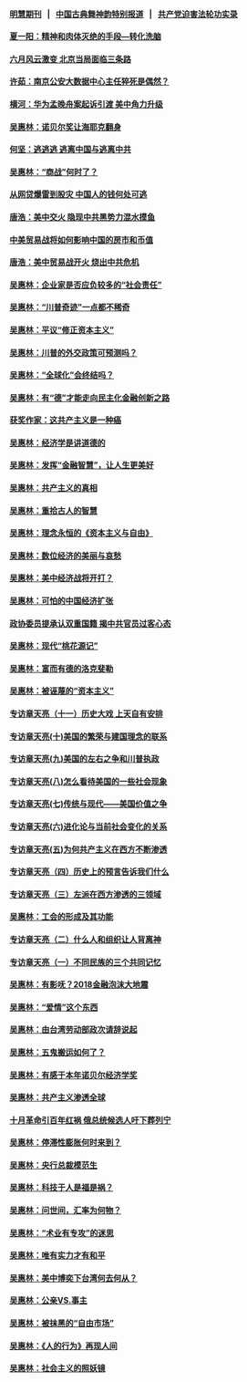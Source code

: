 #### [明慧期刊](https://github.com/gfw-breaker/mh-qikan) &nbsp;&nbsp;|&nbsp;&nbsp; [中国古典舞神韵特别报道](https://github.com/gfw-breaker/mh-news/blob/master/shenyun.md?t=07091437) &nbsp;&nbsp;|&nbsp;&nbsp; [共产党迫害法轮功实录](https://github.com/gfw-breaker/mh-news/blob/master/README.md?t=07091437)  

#### [夏一阳：精神和肉体灭绝的手段—转化洗脑](../pages/nsc423/n11368250.md?t=07091437) 

#### [六月风云激变 北京当局面临三条路](../pages/nsc423/n11313668.md?t=07091437) 

#### [许茹：南京公安大数据中心主任猝死是偶然？](../pages/nsc423/n11064744.md?t=07091437) 

#### [横河：华为孟晚舟案起诉引渡 美中角力升级](../pages/nsc423/n11027230.md?t=07091437) 

#### [吴惠林：诺贝尔奖让海耶克翻身](../pages/nsc423/n10890049.md?t=07091437) 

#### [何坚：逃逃逃 逃离中国与逃离中共](../pages/nsc423/n10592891.md?t=07091437) 

#### [吴惠林：“商战”何时了？](../pages/nsc423/n10573558.md?t=07091437) 

#### [从网贷爆雷到股灾 中国人的钱何处可逃](../pages/nsc423/n10572800.md?t=07091437) 

#### [唐浩：美中交火 隐现中共黑势力混水摸鱼](../pages/nsc423/n10544040.md?t=07091437) 

#### [中美贸易战将如何影响中国的房市和币值](../pages/nsc423/n10543697.md?t=07091437) 

#### [唐浩：美中贸易战开火 烧出中共危机](../pages/nsc423/n10540126.md?t=07091437) 

#### [吴惠林：企业家是否应负较多的“社会责任”](../pages/nsc423/n10535022.md?t=07091437) 

#### [吴惠林：“川普奇迹”一点都不稀奇](../pages/nsc423/n10512808.md?t=07091437) 

#### [吴惠林：平议“修正资本主义”](../pages/nsc423/n10495724.md?t=07091437) 

#### [吴惠林：川普的外交政策可预测吗？](../pages/nsc423/n10462387.md?t=07091437) 

#### [吴惠林：“全球化”会终结吗？](../pages/nsc423/n10452838.md?t=07091437) 

#### [吴惠林：有“德”才能走向民主化金融创新之路](../pages/nsc423/n10432292.md?t=07091437) 

#### [获奖作家：这共产主义是一种癌](../pages/nsc423/n10431541.md?t=07091437) 

#### [吴惠林：经济学是讲道德的](../pages/nsc423/n10398014.md?t=07091437) 

#### [吴惠林：发挥“金融智慧”，让人生更美好](../pages/nsc423/n10375019.md?t=07091437) 

#### [吴惠林：共产主义的真相](../pages/nsc423/n10351394.md?t=07091437) 

#### [吴惠林：重拾古人的智慧](../pages/nsc423/n10337691.md?t=07091437) 

#### [吴惠林：理念永恒的《资本主义与自由》](../pages/nsc423/n10316274.md?t=07091437) 

#### [吴惠林：数位经济的美丽与哀愁](../pages/nsc423/n10292946.md?t=07091437) 

#### [吴惠林：美中经济战将开打？](../pages/nsc423/n10258825.md?t=07091437) 

#### [吴惠林：可怕的中国经济扩张](../pages/nsc423/n10219147.md?t=07091437) 

#### [政协委员提承认双重国籍 揭中共官员过客心态](../pages/nsc423/n10208809.md?t=07091437) 

#### [吴惠林：现代“桃花源记”](../pages/nsc423/n10185234.md?t=07091437) 

#### [吴惠林：富而有德的洛克斐勒](../pages/nsc423/n10142264.md?t=07091437) 

#### [吴惠林：被诬蔑的“资本主义”](../pages/nsc423/n10124816.md?t=07091437) 

#### [专访章天亮（十一）历史大戏 上天自有安排](../pages/nsc423/n10094905.md?t=07091437) 

#### [专访章天亮(十)美国的繁荣与建国理念的联系](../pages/nsc423/n10094899.md?t=07091437) 

#### [专访章天亮(九)美国的左右之争和川普执政](../pages/nsc423/n10094889.md?t=07091437) 

#### [专访章天亮(八)怎么看待美国的一些社会现象](../pages/nsc423/n10094857.md?t=07091437) 

#### [专访章天亮(七)传统与现代——美国价值之争](../pages/nsc423/n10093140.md?t=07091437) 

#### [专访章天亮(六)进化论与当前社会变化的关系](../pages/nsc423/n10092036.md?t=07091437) 

#### [专访章天亮(五)为何共产主义在西方不断渗透](../pages/nsc423/n10083620.md?t=07091437) 

#### [专访章天亮（四）历史上的预言告诉我们什么](../pages/nsc423/n10083606.md?t=07091437) 

#### [专访章天亮（三）左派在西方渗透的三领域](../pages/nsc423/n10081115.md?t=07091437) 

#### [吴惠林：工会的形成及其功能](../pages/nsc423/n10080633.md?t=07091437) 

#### [专访章天亮（二）什么人和组织让人背离神](../pages/nsc423/n10076637.md?t=07091437) 

#### [专访章天亮（一）不同民族的三个共同记忆](../pages/nsc423/n10074188.md?t=07091437) 

#### [吴惠林：有影呒？2018金融泡沫大地震](../pages/nsc423/n10040534.md?t=07091437) 

#### [吴惠林：“爱情”这个东西](../pages/nsc423/n10019423.md?t=07091437) 

#### [吴惠林：由台湾劳动部政次请辞说起](../pages/nsc423/n9979679.md?t=07091437) 

#### [吴惠林：五鬼搬运如何了？](../pages/nsc423/n9925338.md?t=07091437) 

#### [吴惠林：有感于本年诺贝尔经济学奖](../pages/nsc423/n9871883.md?t=07091437) 

#### [吴惠林：共产主义渗透全球](../pages/nsc423/n9812748.md?t=07091437) 

#### [十月革命引百年红祸 俄总统候选人吁下葬列宁](../pages/nsc423/n9810182.md?t=07091437) 

#### [吴惠林：停滞性膨胀何时来到？](../pages/nsc423/n9764136.md?t=07091437) 

#### [吴惠林：央行总裁模范生](../pages/nsc423/n9728134.md?t=07091437) 

#### [吴惠林：科技于人是福是祸？](../pages/nsc423/n9672982.md?t=07091437) 

#### [吴惠林：问世间，汇率为何物？](../pages/nsc423/n9621788.md?t=07091437) 

#### [吴惠林：“术业有专攻”的迷思](../pages/nsc423/n9580363.md?t=07091437) 

#### [吴惠林：唯有实力才有和平](../pages/nsc423/n9529599.md?t=07091437) 

#### [吴惠林：美中博奕下台湾何去何从？](../pages/nsc423/n9483598.md?t=07091437) 

#### [吴惠林：公亲VS.事主](../pages/nsc423/n9425637.md?t=07091437) 

#### [吴惠林：被抹黑的“自由市场”](../pages/nsc423/n9351545.md?t=07091437) 

#### [吴惠林：《人的行为》再现人间](../pages/nsc423/n9296339.md?t=07091437) 

#### [吴惠林：社会主义的照妖镜](../pages/nsc423/n9243460.md?t=07091437) 

